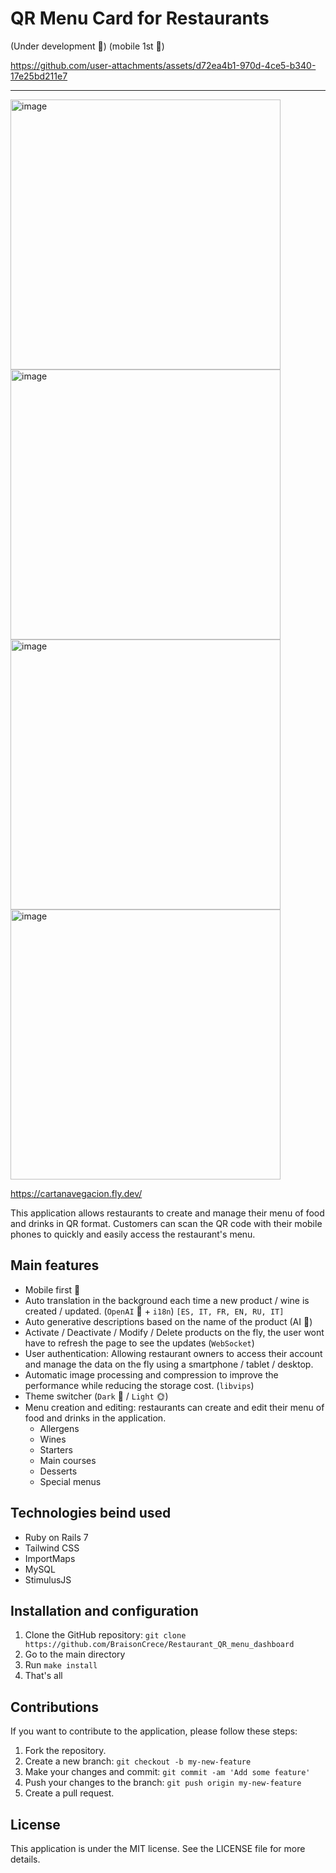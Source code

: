 # QR Menu Card for Restaurants 
(Under development 🔨)
(mobile 1st 📱)

https://github.com/user-attachments/assets/d72ea4b1-970d-4ce5-b340-17e25bd211e7

---

<img width="432" alt="image" src="https://github.com/user-attachments/assets/a8ecccf5-4f44-4639-8c9b-3117392d4463">
<img width="432" alt="image" src="https://github.com/user-attachments/assets/9ae58413-a1eb-4bb0-bb5e-0426640510ac">
<img width="432" alt="image" src="https://github.com/user-attachments/assets/6ea2c41e-dfbe-41a9-9bc2-d54bb7ce2b3a">
<img width="432" alt="image" src="https://github.com/user-attachments/assets/c64a29b0-d8d8-4315-b8be-ed26d88f79ea">

https://cartanavegacion.fly.dev/

This application allows restaurants to create and manage their menu of food and drinks in QR format. Customers can scan the QR code with their mobile phones to quickly and easily access the restaurant's menu.

## Main features

- Mobile first 📲
- Auto translation in the background each time a new product / wine is created / updated. (`OpenAI` 🔮 + `i18n`) `[ES, IT, FR, EN, RU, IT]`
- Auto generative descriptions based on the name of the product (AI 🔮)
- Activate / Deactivate / Modify / Delete products on the fly, the user wont have to refresh the page to see the updates (`WebSocket`)
- User authentication: Allowing restaurant owners to access their account and manage the data on the fly using a smartphone / tablet / desktop.
- Automatic image processing and compression to improve the performance while reducing the storage cost. (`libvips`)
- Theme switcher (`Dark` 🌙 / `Light` 🌞)
- Menu creation and editing: restaurants can create and edit their menu of food and drinks in the application.
    - Allergens
    - Wines
    - Starters
    - Main courses
    - Desserts
    - Special menus

## Technologies beind used

- Ruby on Rails 7
- Tailwind CSS
- ImportMaps
- MySQL
- StimulusJS

## Installation and configuration

1. Clone the GitHub repository: `git clone https://github.com/BraisonCrece/Restaurant_QR_menu_dashboard`
2. Go to the main directory
3. Run `make install`
4. That's all 

## Contributions

If you want to contribute to the application, please follow these steps:

1. Fork the repository.
2. Create a new branch: `git checkout -b my-new-feature`
3. Make your changes and commit: `git commit -am 'Add some feature'`
4. Push your changes to the branch: `git push origin my-new-feature`
5. Create a pull request.

## License

This application is under the MIT license. See the LICENSE file for more details.
